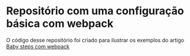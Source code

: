 #  Repositório com uma configuração básica com webpack

O código desse repositório foi criado para ilustrar os exemplos do artigo [Baby steps com webpack](https://www.crisgon.dev/baby-steps-com-webpack/)
